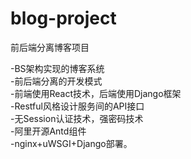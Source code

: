 # blog-project
前后端分离博客项目  
  
-BS架构实现的博客系统  
-前后端分离的开发模式  
-前端使用React技术，后端使用Django框架  
-Restful风格设计服务间的API接口  
-无Session认证技术，强密码技术  
-阿里开源Antd组件  
-nginx+uWSGI+Django部署。
